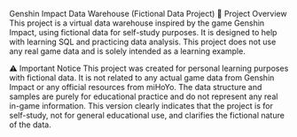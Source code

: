 Genshin Impact Data Warehouse (Fictional Data Project)
📝 Project Overview
This project is a virtual data warehouse inspired by the game Genshin Impact, using fictional data for self-study purposes. It is designed to help with learning SQL and practicing data analysis. This project does not use any real game data and is solely intended as a learning example.

⚠️ Important Notice
This project was created for personal learning purposes with fictional data. It is not related to any actual game data from Genshin Impact or any official resources from miHoYo.
The data structure and samples are purely for educational practice and do not represent any real in-game information.
This version clearly indicates that the project is for self-study, not for general educational use, and clarifies the fictional nature of the data.